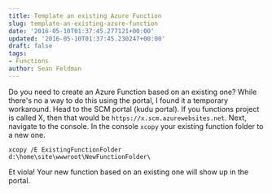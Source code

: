 ```yaml
---
title: Template an existing Azure Function
slug: template-an-existing-azure-function
date: '2016-05-10T01:37:45.277121+00:00'
updated: '2016-05-10T01:37:45.230247+00:00'
draft: false
tags:
- Functions
author: Sean Feldman
---
```

Do you need to create an Azure Function based on an existing one? While there's no a way to do this using the portal, I found it a temporary workaround.
Head to the SCM portal (kudu portal). If you functions project is called X, then that would be `https://x.scm.azurewebsites.net`.
Next, navigate to the console. In the console `xcopy` your existing function folder to a new one.
```
xcopy /E ExistingFunctionFolder d:\home\site\wwwroot\NewFunctionFolder\
```
Et viola! Your new function based on an existing one will show up in the portal.
